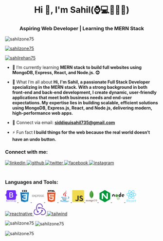 <h1 align="center">Hi 👋, I'm Sahil(⌚💻🙌😊🍺)</h1>
<h3 align="center">Aspiring Web Developer | Learning the MERN Stack</h3>

<p align="left"> <img src="https://komarev.com/ghpvc/?username=sahilzone75&label=Profile%20views&color=0e75b6&style=flat" alt="sahilzone75" /> </p>

<p align="left"> <a href="https://github.com/ryo-ma/github-profile-trophy"><img src="https://github-profile-trophy.vercel.app/?username=sahilzone75" alt="sahilzone75" /></a> </p>

<p align="left"> <a href="https://twitter.com/sahilrehan75" target="blank"><img src="https://img.shields.io/twitter/follow/sahilrehan75?logo=twitter&style=for-the-badge" alt="sahilrehan75" /></a> </p>

- 🌱 I’m currently learning **MERN stack to build full websites using MongoDB, Express, React, and Node.js. 😊**

- 🎯 What I’m all about **Hi, I'm Sahil, a passionate Full Stack Developer specializing in the MERN stack. With a strong background in both front-end and back-end development, I create dynamic, user-friendly applications that meet both business needs and end-user expectations. My expertise lies in building scalable, efficient solutions using MongoDB, Express.js, React, and Node.js, delivering modern, high-performance web apps.**

- 🔗 Connect via email: **siddiquisahil735@gmail.com**

- ⚡ Fun fact **I build things for the web because the real world doesn’t have an undo button.**

<h3 align="left">Connect with me:</h3>
<div>
  <a href="https://linkedin.com/in/sahil-9107422a5" target="_blank">
    <img src="https://img.shields.io/badge/LinkedIn-%231E77B5.svg?&style=for-the-badge&logo=LinkedIn&logoColor=white" alt="linkedin" style="margin-bottom: 5px;" />
  </a>
  <a href="https://github.com/sahilzone75" target="_blank">
    <img src="https://img.shields.io/badge/GitHub-%2324292e.svg?&style=for-the-badge&logo=GitHub&logoColor=white" alt="github" style="margin-bottom: 5px;" />
  </a>
  <a href="https://twitter.com/sahilrehan75" target="_blank">
    <img src="https://img.shields.io/badge/Twitter-%2300acee.svg?&style=for-the-badge&logo=Twitter&logoColor=white" alt="twitter" style="margin-bottom: 5px;" />
  </a>
  <a href="https://fb.com/sahil.rehan.1048" target="_blank">
    <img src="https://img.shields.io/badge/Facebook-%232E87FB.svg?&style=for-the-badge&logo=Facebook&logoColor=white" alt="facebook" style="margin-bottom: 5px;" />
  </a>
  <a href="https://instagram.com/_sahil_rehan_75_" target="_blank">
    <img src="https://img.shields.io/badge/Instagram-%23E1306C.svg?&style=for-the-badge&logo=Instagram&logoColor=white" alt="instagram" style="margin-bottom: 5px;" />
  </a>  
</div>
<br/>


<h3 align="left">Languages and Tools:</h3>
<p align="left"> <a href="https://getbootstrap.com" target="_blank" rel="noreferrer"> <img src="https://raw.githubusercontent.com/devicons/devicon/master/icons/bootstrap/bootstrap-plain-wordmark.svg" alt="bootstrap" width="40" height="40"/> </a> <a href="https://www.w3schools.com/css/" target="_blank" rel="noreferrer"> <img src="https://raw.githubusercontent.com/devicons/devicon/master/icons/css3/css3-original-wordmark.svg" alt="css3" width="40" height="40"/> </a> <a href="https://expressjs.com" target="_blank" rel="noreferrer"> <img src="https://raw.githubusercontent.com/devicons/devicon/master/icons/express/express-original-wordmark.svg" alt="express" width="40" height="40"/> </a> <a href="https://www.w3.org/html/" target="_blank" rel="noreferrer"> <img src="https://raw.githubusercontent.com/devicons/devicon/master/icons/html5/html5-original-wordmark.svg" alt="html5" width="40" height="40"/> </a> <a href="https://www.java.com" target="_blank" rel="noreferrer"> <img src="https://raw.githubusercontent.com/devicons/devicon/master/icons/java/java-original.svg" alt="java" width="40" height="40"/> </a> <a href="https://developer.mozilla.org/en-US/docs/Web/JavaScript" target="_blank" rel="noreferrer"> <img src="https://raw.githubusercontent.com/devicons/devicon/master/icons/javascript/javascript-original.svg" alt="javascript" width="40" height="40"/> </a> <a href="https://www.mongodb.com/" target="_blank" rel="noreferrer"> <img src="https://raw.githubusercontent.com/devicons/devicon/master/icons/mongodb/mongodb-original-wordmark.svg" alt="mongodb" width="40" height="40"/> </a> <a href="https://www.nginx.com" target="_blank" rel="noreferrer"> <img src="https://raw.githubusercontent.com/devicons/devicon/master/icons/nginx/nginx-original.svg" alt="nginx" width="40" height="40"/> </a> <a href="https://nodejs.org" target="_blank" rel="noreferrer"> <img src="https://raw.githubusercontent.com/devicons/devicon/master/icons/nodejs/nodejs-original-wordmark.svg" alt="nodejs" width="40" height="40"/> </a> <a href="https://reactjs.org/" target="_blank" rel="noreferrer"> <img src="https://raw.githubusercontent.com/devicons/devicon/master/icons/react/react-original-wordmark.svg" alt="react" width="40" height="40"/> </a> <a href="https://reactnative.dev/" target="_blank" rel="noreferrer"> <img src="https://reactnative.dev/img/header_logo.svg" alt="reactnative" width="40" height="40"/> </a> <a href="https://redux.js.org" target="_blank" rel="noreferrer"> <img src="https://raw.githubusercontent.com/devicons/devicon/master/icons/redux/redux-original.svg" alt="redux" width="40" height="40"/> </a> <a href="https://tailwindcss.com/" target="_blank" rel="noreferrer"> <img src="https://www.vectorlogo.zone/logos/tailwindcss/tailwindcss-icon.svg" alt="tailwind" width="40" height="40"/> </a> </p>

<p><img align="left" src="https://github-readme-stats.vercel.app/api/top-langs?username=sahilzone75&show_icons=true&locale=en&layout=compact" alt="sahilzone75" /></p>

<p>&nbsp;<img align="center" src="https://github-readme-stats.vercel.app/api?username=sahilzone75&show_icons=true&locale=en" alt="sahilzone75" /></p>

<p><img align="center" src="https://github-readme-streak-stats.herokuapp.com/?user=sahilzone75&" alt="sahilzone75" /></p>
